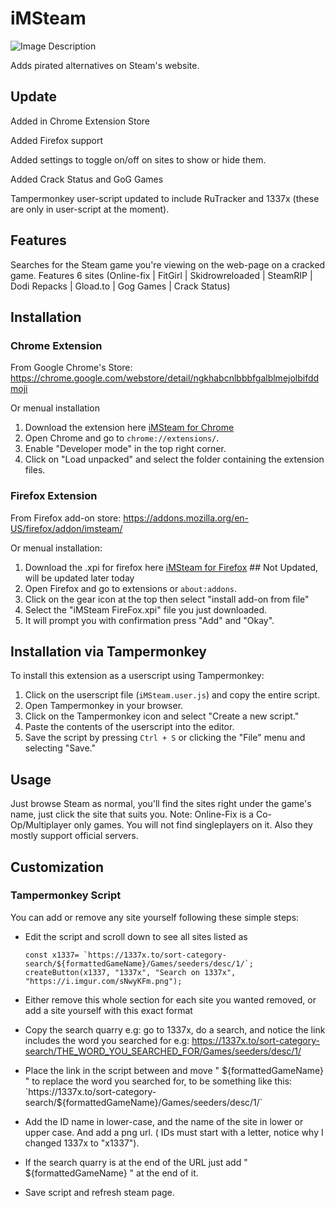 # iMSteam

![Image Description](https://i.imgur.com/Xgdg11U.png)

Adds pirated alternatives on Steam's website. 

## Update
Added in Chrome Extension Store

Added Firefox support

Added settings to toggle on/off on sites to show or hide them.

Added Crack Status and GoG Games

Tampermonkey user-script updated to include RuTracker and 1337x (these are only in user-script at the moment).

## Features
Searches for the Steam game you're viewing on the web-page on a cracked game. 
Features 6 sites 
(Online-fix | FitGirl | Skidrowreloaded | SteamRIP | Dodi Repacks | Gload.to | Gog Games | Crack Status)

## Installation
### Chrome Extension
From Google Chrome's Store: https://chrome.google.com/webstore/detail/ngkhabcnlbbbfgalblmejolbifddmoji

Or menual installation 
1. Download the extension here [iMSteam for Chrome](https://github.com/iMAboud/iMSteam/raw/main/iMSteam%20Chrome%20V1.4.rar) 
2. Open Chrome and go to `chrome://extensions/`.
3. Enable "Developer mode" in the top right corner.
4. Click on "Load unpacked" and select the folder containing the extension files.

### Firefox Extension
From Firefox add-on store: https://addons.mozilla.org/en-US/firefox/addon/imsteam/

Or menual installation:
1. Download the .xpi for firefox here [iMSteam for Firefox](https://github.com/iMAboud/iMSteam/raw/main/iMSteam%20FireFox.xpi) ## Not Updated, will be updated later today
2. Open Firefox and go to extensions or `about:addons`.
3. Click on the gear icon at the top then select "install add-on from file"
4. Select the "iMSteam FireFox.xpi" file you just downloaded.
5. It will prompt you with confirmation press "Add" and "Okay".

## Installation via Tampermonkey 

To install this extension as a userscript using Tampermonkey:

1. Click on the userscript file (`iMSteam.user.js`) and copy the entire script.
2. Open Tampermonkey in your browser.
3. Click on the Tampermonkey icon and select "Create a new script."
4. Paste the contents of the userscript into the editor.
5. Save the script by pressing `Ctrl + S` or clicking the "File" menu and selecting "Save."


## Usage

Just browse Steam as normal, you'll find the sites right under the game's name, just click the site that suits you. 
Note: Online-Fix is a Co-Op/Multiplayer only games. You will not find singleplayers on it. Also they mostly support official servers. 

## Customization

### Tampermonkey Script
You can add or remove any site yourself following these simple steps:
- Edit the script and scroll down to see all sites listed as

      const x1337= `https://1337x.to/sort-category-search/${formattedGameName}/Games/seeders/desc/1/`;
      createButton(x1337, "1337x", "Search on 1337x", "https://i.imgur.com/sNwyKFm.png");
    

- Either remove this whole section for each site you wanted removed, or add a site yourself with this exact format

- Copy the search quarry e.g: go to 1337x, do a search, and notice the link includes the word you searched for e.g: https://1337x.to/sort-category-search/THE_WORD_YOU_SEARCHED_FOR/Games/seeders/desc/1/

- Place the link in the script between and move " ${formattedGameName} " to replace the word you searched for, to be something like this: `https://1337x.to/sort-category-search/${formattedGameName}/Games/seeders/desc/1/`

- Add the ID name in lower-case, and the name of the site in lower or upper case. And add a png url. 
 ( IDs must start with a letter, notice why I changed 1337x to "x1337").

- If the search quarry is at the end of the URL just add " ${formattedGameName} " at the end of it.
  
- Save script and refresh steam page. 
